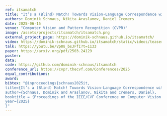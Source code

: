 ```yaml
---
ref: itsamatch
title: "It’s a (Blind) Match! Towards Vision-Language Correspondence without Parallel Data"
authors: Dominik Schnaus, Nikita Araslanov, Daniel Cremers
date: 2025-06-15
venue: "Computer Vision and Pattern Recognition (CVPR)"
image: /assets/projects/itsamatch/itsamatch.png
external_project_page: https://dominik-schnaus.github.io/itsamatch/
video: https://dominik-schnaus.github.io/itsamatch/static/videos/teaser.mp4
talk: https://youtu.be/Vp08_bsJFfI?t=1133
paper: https://arxiv.org/pdf/2503.24129
poster:
data:
code: https://github.com/dominik-schnaus/itsamatch
conference_url: https://cvpr.thecvf.com/Conferences/2025
equal_contributions: 
award: 
bibtex: "@inproceedings{schnaus2025it,
title={It’s a (Blind) Match! Towards Vision-Language Correspondence without Parallel Data},
author={Schnaus, Dominik and Araslanov, Nikita and Cremers, Daniel},
booktitle = {Proceedings of the IEEE/CVF Conference on Computer Vision and Pattern Recognition},
year={2025}
}"
---
```

